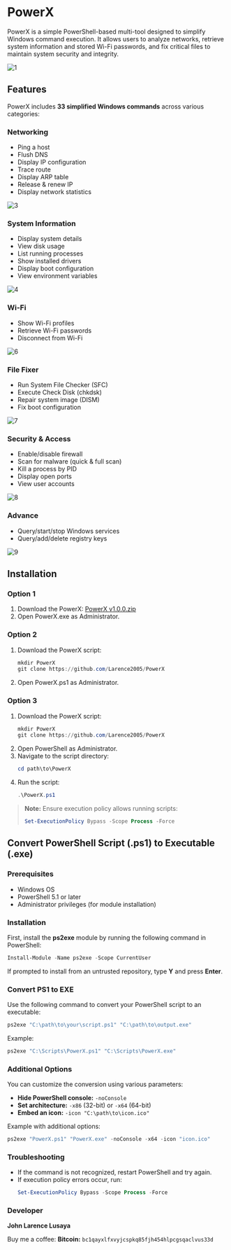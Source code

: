# PowerX

PowerX is a simple PowerShell-based multi-tool designed to simplify Windows command execution. It allows users to analyze networks, retrieve system information and stored Wi-Fi passwords, and fix critical files to maintain system security and integrity.

![1](https://github.com/user-attachments/assets/b7a50ae0-d504-437e-90e8-a6a0dd9e961a)

## Features

PowerX includes **33 simplified Windows commands** across various categories:

### Networking
- Ping a host
- Flush DNS
- Display IP configuration
- Trace route
- Display ARP table
- Release & renew IP
- Display network statistics
  
![3](https://github.com/user-attachments/assets/fabba575-cba0-4164-90f2-3dba037be62c)


### System Information
- Display system details
- View disk usage
- List running processes
- Show installed drivers
- Display boot configuration
- View environment variables

![4](https://github.com/user-attachments/assets/7f31810f-b329-41e7-b714-da1a09816bbf)

### Wi-Fi
- Show Wi-Fi profiles
- Retrieve Wi-Fi passwords
- Disconnect from Wi-Fi

![6](https://github.com/user-attachments/assets/deb8086e-162e-4943-ba2d-fed6549a1642)

### File Fixer
- Run System File Checker (SFC)
- Execute Check Disk (chkdsk)
- Repair system image (DISM)
- Fix boot configuration

![7](https://github.com/user-attachments/assets/9f0f8789-729d-443d-affc-b0de389d181d)

### Security & Access
- Enable/disable firewall
- Scan for malware (quick & full scan)
- Kill a process by PID
- Display open ports
- View user accounts

![8](https://github.com/user-attachments/assets/0e7a94f0-c316-4482-be9e-0cebb0f4e707)

### Advance
- Query/start/stop Windows services
- Query/add/delete registry keys

![9](https://github.com/user-attachments/assets/e64229a5-d8e1-4cf8-aa7d-4340506e7bbc)

## Installation
### Option 1
1. Download the PowerX: [PowerX v1.0.0.zip](https://github.com/user-attachments/files/18725444/PowerX.v1.0.0.zip)
2. Open PowerX.exe as Administrator.

### Option 2
1. Download the PowerX script:
   ```powershell
   mkdir PowerX
   git clone https://github.com/Larence2005/PowerX
   ```
3. Open PowerX.ps1 as Administrator.
   
### Option 3
1. Download the PowerX script:
   ```powershell
   mkdir PowerX
   git clone https://github.com/Larence2005/PowerX
   ```
3. Open PowerShell as Administrator.
4. Navigate to the script directory:
   ```powershell
   cd path\to\PowerX
   ```
5. Run the script:
   ```powershell
   .\PowerX.ps1
   ```

> **Note:** Ensure execution policy allows running scripts:
> ```powershell
> Set-ExecutionPolicy Bypass -Scope Process -Force
> ```

## Convert PowerShell Script (.ps1) to Executable (.exe)

### Prerequisites
- Windows OS
- PowerShell 5.1 or later
- Administrator privileges (for module installation)

### Installation
First, install the **ps2exe** module by running the following command in PowerShell:
```powershell
Install-Module -Name ps2exe -Scope CurrentUser
```
If prompted to install from an untrusted repository, type **Y** and press **Enter**.

### Convert PS1 to EXE
Use the following command to convert your PowerShell script to an executable:
```powershell
ps2exe "C:\path\to\your\script.ps1" "C:\path\to\output.exe"
```
Example:
```powershell
ps2exe "C:\Scripts\PowerX.ps1" "C:\Scripts\PowerX.exe"
```

### Additional Options
You can customize the conversion using various parameters:
- **Hide PowerShell console:** `-noConsole`
- **Set architecture:** `-x86` (32-bit) or `-x64` (64-bit)
- **Embed an icon:** `-icon "C:\path\to\icon.ico"`

Example with additional options:
```powershell
ps2exe "PowerX.ps1" "PowerX.exe" -noConsole -x64 -icon "icon.ico"
```

### Troubleshooting
- If the command is not recognized, restart PowerShell and try again.
- If execution policy errors occur, run:
  ```powershell
  Set-ExecutionPolicy Bypass -Scope Process -Force
  ```

### Developer
**John Larence Lusaya**

Buy me a coffee:
**Bitcoin:** `bc1qayxlfxvyjcspkq85fjh454hlpcgsqaclvus33d`

